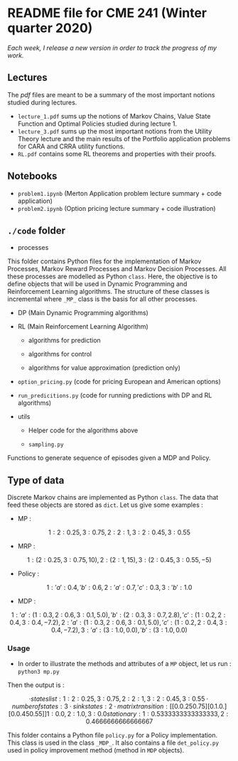 # README file for CME 241 (Winter quarter 2020)

_Each week, I release a new version in order to track the progress of my work._

## Lectures

The _pdf_ files are meant to be a summary of the most important notions studied during lectures. 

* `lecture_1.pdf` sums up  the notions of Markov Chains, Value State Function and Optimal Policies studied during lecture 1.
* `lecture_3.pdf` sums up the most important notions from the Utility Theory lecture and the main results of the Portfolio application problems for CARA and CRRA utility functions. 
* `RL.pdf` contains some RL theorems and properties with their proofs. 

## Notebooks

* `problem1.ipynb` (Merton Application problem lecture summary + code application)
* `problem2.ipynb` (Option pricing lecture summary + code illustration)


## `./code` folder

* processes

This folder contains Python files for the implementation of Markov Processes, Markov Reward Processes and Markov Decision Processes. All these processes are modelled as Python `class`. Here, the objective is to define objects that will be used in Dynamic Programming and Reinforcement Learning algorithms. The structure of these classes is incremental where `_MP_` class is the basis for all other processes.

* DP (Main Dynamic Programming algorithms)

* RL (Main Reinforcement Learning Algorithm)

  * algorithms for prediction

  * algorithms for control 

  * algorithms for value approximation (prediction only)

* `option_pricing.py` (code for pricing European and American options)

* `run_predicitions.py` (code for running predictions with DP and RL algorithms)

* utils 

  * Helper code for the algorithms above

  * `sampling.py` 

Functions to generate sequence of episodes given a MDP and Policy. 


## Type of data 

Discrete Markov chains are implemented as Python `class`. The data that feed these objects are stored as `dict`. Let us give some examples : 

* MP : 
```math
{ 
  1 : {2:0.25,3:0.75},
  2 : {2:1},
  3 : {2:0.45,3:0.55}
}
 ```
 
 * MRP : 
 
 ```math 
{
   1 : ({2:0.25,3:0.75},10),
   2 : ({2:1},15),
   3 : ({2:0.45,3:0.55},-5)
}
 ```
* Policy : 

```math
{
  1: {'a': 0.4, 'b': 0.6},
  2: {'a': 0.7, 'c': 0.3},
  3: {'b': 1.0}
}
```

* MDP : 

```math
{
  1: {
       'a': ({1: 0.3, 2: 0.6, 3: 0.1}, 5.0),
       'b': ({2: 0.3, 3: 0.7}, 2.8),
       'c': ({1: 0.2, 2: 0.4, 3: 0.4}, -7.2)
      },
  2: {
       'a': ({1: 0.3, 2: 0.6, 3: 0.1}, 5.0),
       'c': ({1: 0.2, 2: 0.4, 3: 0.4}, -7.2)
      },
  3: {
       'a': ({3: 1.0}, 0.0),
        'b': ({3: 1.0}, 0.0)
      }
}
```


### Usage 

* In order to illustrate the methods and attributes of a `MP` object, let us run : 
`python3 mp.py`

Then the output is : 
```math
· states list :  {1: {2: 0.25, 3: 0.75}, 2: {2: 1}, 3: {2: 0.45, 3: 0.55}}
· number of states :  3 
· sink states :  {2}
·  matrix transition :
[[0.   0.25 0.75]
[0.   1.   0.  ]
[0.   0.45 0.55]]
{1: 0.0, 2: 1.0, 3: 0.0}
stationary :  {1: 0.5333333333333333, 2: 0.4666666666666667}
```

This folder contains a Python file `policy.py` for a Policy implementation. This class is used in the class `_MDP_`. It also contains a file `det_policy.py` used in policy improvement method (method in `MDP` objects). 



